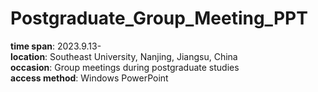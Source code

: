 # Postgraduate_Group_Meeting_PPT

**time span**: 2023.9.13-<br />
**location**: Southeast University, Nanjing, Jiangsu, China<br />
**occasion**: Group meetings during postgraduate studies<br />
**access method**: Windows PowerPoint<br />
